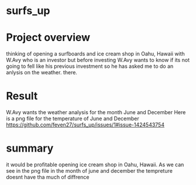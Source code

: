 # surfs_up
# Project overview 
thinking of opening a surfboards and ice cream shop in Oahu, Hawaii with W.Avy who is an investor but before investing W.Avy wants to know if its not going to fell like his previous investment so he has asked me to do an anlysis on the weather.  there. 

# Result
W.Avy wants the weather analysis for the month June and December
Here is a png file for the temperature of June and December 
https://github.com/feven27/surfs_up/issues/1#issue-1424543754

# summary
it would be profitable opening ice cream shop in Oahu, Hawaii. As we can see in the png file in the month of june and december the tempreture doesnt have tha much of diffrence 
